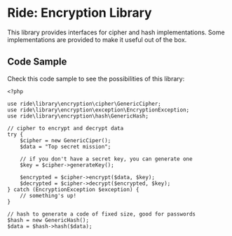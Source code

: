 # Ride: Encryption Library

This library provides interfaces for cipher and hash implementations. 
Some implementations are provided to make it useful out of the box. 

## Code Sample

Check this code sample to see the possibilities of this library:

    <?php
    
    use ride\library\encryption\cipher\GenericCipher;
    use ride\library\encryption\exception\EncryptionException;
    use ride\library\encryption\hash\GenericHash;

    // cipher to encrypt and decrypt data
    try {
        $cipher = new GenericCiper();
        $data = "Top secret mission";
        
        // if you don't have a secret key, you can generate one
        $key = $cipher->generateKey();
        
        $encrypted = $cipher->encrypt($data, $key);
        $decrypted = $cipher->decrypt($encrypted, $key); 
    } catch (EncryptionException $exception) {
        // something's up!
    }

    // hash to generate a code of fixed size, good for passwords
    $hash = new GenericHash();
    $data = $hash->hash($data); 
